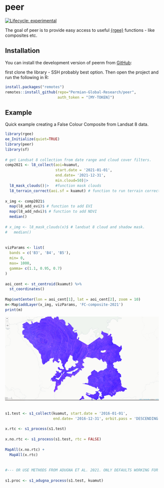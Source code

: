 
<!-- README.md is generated from README.Rmd. Please edit that file -->

# peer

<!-- badges: start -->

[![Lifecycle:
experimental](https://img.shields.io/badge/lifecycle-experimental-orange.svg)](https://lifecycle.r-lib.org/articles/stages.html#experimental)

<!-- badges: end -->

The goal of peer is to provide easy access to useful
[{rgee}](https://r-spatial.github.io/rgee/) functions - like composites
etc.

## Installation

You can install the development version of peerm from
[GitHub](https://github.com/):

first clone the library - SSH probably best option. Then open the
project and run the following in R:

``` r
install.packages("remotes")
remotes::install_github(repo="Permian-Global-Research/peer",
                        auth_token = "[MY-TOKEN]")
```

## Example

Quick example creating a False Colour Composite from Landsat 8 data.

``` r
library(rgee)
ee_Initialize(quiet=TRUE)
library(peer)
library(sf)

# get Landsat 8 collection from date range and cloud cover filters.
comp2021 <- l8_collect(aoi=kuamut,
                       start.date = '2021-01-01',
                       end.date= '2021-12-31',
                       min.cloud=50)|>
  l8_mask_clouds()|>   #function mask clouds
  l8_terrain_correct(aoi.sf = kuamut) # function to run terrain correction

x_img <- comp2021$
  map(l8_add_evi)$ # function to add EVI 
  map(l8_add_ndvi)$ # function to add NDVI
  median()

# x_img <- l8_mask_clouds(x)$ # landsat 8 cloud and shadow mask.
#   median()


vizParams <- list(
  bands = c('B3', 'B4', 'B5'),
  min= 0,
  max= 1000,
  gamma= c(1.1, 0.95, 0.7)
)

aoi_cent <- st_centroid(kuamut) %>%
  st_coordinates()

Map$setCenter(lon = aoi_cent[1], lat = aoi_cent[2], zoom = 10)
m<-Map$addLayer(x_img, vizParams, 'FC-composite-2021')
print(m)
```

![FCC-example](man/FCC-21.png)

``` r

s1.test <- s1_collect(kuamut, start.date = '2016-01-01',
                      end.date= '2016-12-31', orbit.pass = 'DESCENDING' )#$

x.rtc <- s1_process(s1.test)

x.no.rtc <- s1_process(s1.test, rtc = FALSE)

MapAll(x.no.rtc) +
  MapAll(x.rtc)


#--- OR USE METHODS FROM ADUGNA ET AL. 2021. ONLY DEFAULTS WORKING FOR NOW WITH:

s1.proc <- s1_adugna_process(s1.test, kuamut)
```
